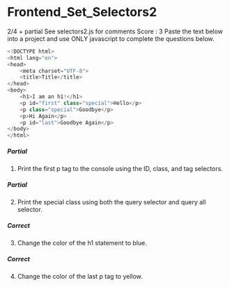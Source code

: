 # Frontend_Set_Selectors2
2/4 + partial See selectors2.js for comments Score : 3
Paste the text below into a project and use ONLY javascript to complete the questions below.
```javascript
<!DOCTYPE html>
<html lang="en">
<head>
	<meta charset="UTF-8">
	<title>Title</title>
</head>
<body>
	<h1>I am an h1!</h1>
	<p id="first" class="special">Hello</p>
	<p class="special">Goodbye</p>
	<p>Hi Again</p>
	<p id="last">Goodbye Again</p>
</body>
</html>
```
##### Partial
1) Print the first p tag to the console using the ID, class, and tag selectors.
##### Partial
2) Print the special class using both the query selector and query all selector.
##### Correct
3) Change the color of the h1 statement to blue.
##### Correct
4) Change the color of the last p tag to yellow.
